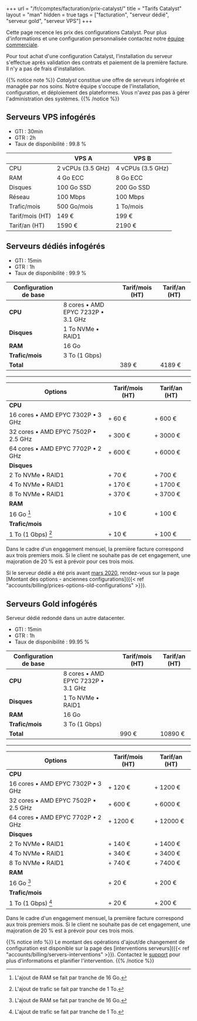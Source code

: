 +++
url = "/fr/comptes/facturation/prix-catalyst/"
title = "Tarifs Catalyst"
layout = "man"
hidden = true
tags = ["facturation", "serveur dédié", "serveur gold", "serveur VPS"]
+++

Cette page recence les prix des configurations Catalyst. Pour plus d'informations et une configuration personnalisée contactez notre [équipe commerciale](https://www.alwaysdata.com/fr/catalyst/).

Pour tout achat d'une configuration Catalyst, l'installation du serveur s'effectue après validation des contrats et paiement de la première facture. Il n'y a pas de frais d'installation.

{{% notice note %}}
*Catalyst* constitue une offre de serveurs infogérée et managée par nos soins. Notre équipe s'occupe de l'installation, configuration, et déploiement des plateformes. Vous n'avez pas pas à gérer l'administration des systèmes.
{{% /notice %}}

## Serveurs VPS infogérés

* GTI : 30min
* GTR : 2h
* Taux de disponibilité : 99.8 %


|                 | VPS A             | VPS B             |
| --------------- | ----------------- | ----------------- |
| CPU             | 2 vCPUs (3.5 GHz) | 4 vCPUs (3.5 GHz) |
| RAM             | 4 Go ECC          | 8 Go ECC          |
| Disques         | 100 Go SSD        | 200 Go SSD        |
| Réseau          | 100 Mbps          | 100 Mbps          |
| Trafic/mois     | 500 Go/mois       | 1 To/mois         |
| Tarif/mois (HT) | 149 €             | 199 €             |
| Tarif/an (HT)   | 1590 €            | 2190 €            |

## Serveurs dédiés infogérés

* GTI : 15min
* GTR : 1h
* Taux de disponibilité : 99.9 %

| Configuration de base |                                    | Tarif/mois (HT) | Tarif/an (HT) |
| --------------------- | ---------------------------------- | --------------- | ------------- |
| **CPU**               | 8 cores • AMD EPYC 7232P • 3.1 GHz |                 |               |
| **Disques**           | 1 To NVMe • RAID1                  |                 |               |
| **RAM**               | 16 Go                              |                 |               |
| **Trafic/mois**       | 3 To (1 Gbps)                      |                 |               |
| **Total**             |                                    | 389 €           | 4189 €        |

---

| Options                             | Tarif/mois (HT) | Tarif/an (HT) |
| ----------------------------------- | --------------- | ------------- |
| **CPU**                             |                 |               |
| 16 cores • AMD EPYC 7302P • 3 GHz   | + 60 €          | + 600 €       |
| 32 cores • AMD EPYC 7502P • 2.5 GHz | + 300 €         | + 3000 €      |
| 64 cores • AMD EPYC 7702P • 2 GHz   | + 600 €         | + 6000 €      |
| **Disques**                         |                 |               |
| 2 To NVMe • RAID1                   | + 70 €          | + 700 €       |
| 4 To NVMe • RAID1                   | + 170 €         | + 1700 €      |
| 8 To NVMe • RAID1                   | + 370 €         | + 3700 €      |
| **RAM**                             |                 |               |
| 16 Go [^1]                          | + 10 €          | + 100 €       |
| **Trafic/mois**                     |                 |               |
| 1 To (1 Gbps) [^2]                  | + 10 €          | + 100 €       |

Dans le cadre d'un engagement mensuel, la première facture correspond aux trois premiers mois. Si le client ne souhaite pas de cet engagement, une majoration de 20 % est à prévoir pour ces trois mois.

Si le serveur dédié a été pris avant [mars 2020](https://blog.alwaysdata.com/fr/2020/03/03/harderware-better-faster-stronger/), rendez-vous sur la page [Montant des options - anciennes configurations]({{< ref "accounts/billing/prices-options-old-configurations" >}}).

## Serveurs Gold infogérés

Serveur dédié redondé dans un autre datacenter.

* GTI : 15min
* GTR : 1h
* Taux de disponibilité : 99.95 %

| Configuration de base |                                    | Tarif/mois (HT) | Tarif/an (HT) |
| --------------------- | ---------------------------------- | --------------- | ------------- |
| **CPU**               | 8 cores • AMD EPYC 7232P • 3.1 GHz |                 |               |
| **Disques**           | 1 To NVMe • RAID1                  |                 |               |
| **RAM**               | 16 Go                              |                 |               |
| **Trafic/mois**       | 3 To (1 Gbps)                      |                 |               |
| **Total**             |                                    | 990 €           | 10890 €       |

---

| Options                             | Tarif/mois (HT) | Tarif/an (HT) |
| ----------------------------------- | --------------- | ------------- |
| **CPU**                             |                 |               |
| 16 cores • AMD EPYC 7302P • 3 GHz   | + 120 €         | + 1200 €      |
| 32 cores • AMD EPYC 7502P • 2.5 GHz | + 600 €         | + 6000 €      |
| 64 cores • AMD EPYC 7702P • 2 GHz   | + 1200 €        | + 12000 €     |
| **Disques**                         |                 |               |
| 2 To NVMe • RAID1                   | + 140 €         | + 1400 €      |
| 4 To NVMe • RAID1                   | + 340 €         | + 3400 €      |
| 8 To NVMe • RAID1                   | + 740 €         | + 7400 €      |
| **RAM**                             |                 |               |
| 16 Go [^1]                          | + 20 €          | + 200 €       |
| **Trafic/mois**                     |                 |               |
| 1 To (1 Gbps) [^2]                  | + 20 €          | + 200 €       |

Dans le cadre d'un engagement mensuel, la première facture correspond aux trois premiers mois. Si le client ne souhaite pas de cet engagement, une majoration de 20 % est à prévoir pour ces trois mois.

{{% notice info %}}
Le montant des opérations d'ajout/de changement de configuration est disponible sur la page des [interventions serveurs]({{< ref "accounts/billing/servers-interventions" >}}). Contactez le [support](https://admin.alwaysdata.com/support/add/) pour plus d'informations et planifier l'intervention.
{{% /notice %}}

[^1]: L'ajout de RAM se fait par tranche de 16 Go.
[^2]: L'ajout de trafic se fait par tranche de 1 To.
